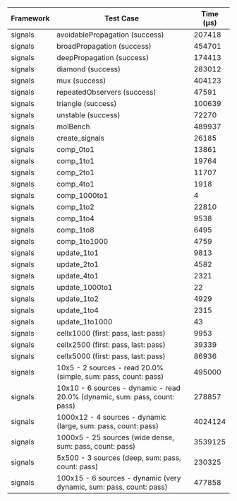 | Framework | Test Case | Time (μs) |
| --- | --- | --- |
| signals | avoidablePropagation (success) | 207418 |
| signals | broadPropagation (success) | 454701 |
| signals | deepPropagation (success) | 174413 |
| signals | diamond (success) | 283012 |
| signals | mux (success) | 404123 |
| signals | repeatedObservers (success) | 47591 |
| signals | triangle (success) | 100639 |
| signals | unstable (success) | 72270 |
| signals | molBench | 489937 |
| signals | create_signals | 26185 |
| signals | comp_0to1 | 13861 |
| signals | comp_1to1 | 19764 |
| signals | comp_2to1 | 11707 |
| signals | comp_4to1 | 1918 |
| signals | comp_1000to1 | 4 |
| signals | comp_1to2 | 22810 |
| signals | comp_1to4 | 9538 |
| signals | comp_1to8 | 6495 |
| signals | comp_1to1000 | 4759 |
| signals | update_1to1 | 9813 |
| signals | update_2to1 | 4582 |
| signals | update_4to1 | 2321 |
| signals | update_1000to1 | 22 |
| signals | update_1to2 | 4929 |
| signals | update_1to4 | 2315 |
| signals | update_1to1000 | 43 |
| signals | cellx1000 (first: pass, last: pass) | 9953 |
| signals | cellx2500 (first: pass, last: pass) | 39339 |
| signals | cellx5000 (first: pass, last: pass) | 86936 |
| signals | 10x5 - 2 sources - read 20.0% (simple, sum: pass, count: pass) | 495000 |
| signals | 10x10 - 6 sources - dynamic - read 20.0% (dynamic, sum: pass, count: pass) | 278857 |
| signals | 1000x12 - 4 sources - dynamic (large, sum: pass, count: pass) | 4024124 |
| signals | 1000x5 - 25 sources (wide dense, sum: pass, count: pass) | 3539125 |
| signals | 5x500 - 3 sources (deep, sum: pass, count: pass) | 230325 |
| signals | 100x15 - 6 sources - dynamic (very dynamic, sum: pass, count: pass) | 477858 |
